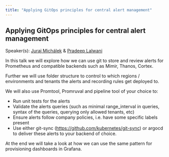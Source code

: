 ```yaml
---
title: "Applying GitOps principles for central alert management"
---
```


## Applying GitOps principles for central alert management

Speaker(s): [Juraj Michálek](../../speakers/juraj-michálek) & [Pradeep Lalwani](../../speakers/pradeep-lalwani)

In this talk we will explore how we can use git to store and review  alerts for Prometheus and compatible backends such as Mimir, Thanos, Cortex.

Further we will use folder structure to control to which regions / environments and tenants the alerts and recording rules get deployed to.

We will also use Promtool, Promruval and pipeline tool of your choice to:

* Run unit tests for the alerts
* Validate the alerts queries (such as minimal range_interval in queries, syntax of the queries, querying only allowed tenants, etc)
* Ensure alerts follow company policies, i.e. have some specific labels present 
* Use either git-sync (https://github.com/kubernetes/git-sync) or argocd to deliver these alerts to your backend of choice.

At the end we will take a look at how we can use the same pattern for provisioning dashboards in Grafana.
